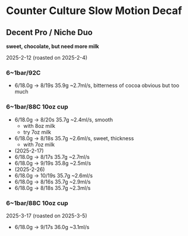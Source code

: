 # Counter Culture Slow Motion Decaf

## Decent Pro / Niche Duo

**sweet, chocolate, but need more milk**

2025-2-12 (roasted on 2025-2-4)

### 6~1bar/92C

- 6/18.0g -> 8/19s 35.9g \~2.7ml/s, bitterness of cocoa obvious but too much

### 6~1bar/88C 10oz cup

- 6/18.0g -> 8/20s 35.7g \~2.4ml/s, smooth
  - with 8oz milk
  - try 7oz milk
- 6/18.0g -> 8/18s 35.7g \~2.6ml/s, sweet, thickness
  - with 7oz milk
- (2025-2-17)
- 6/18.0g -> 8/17s 35.7g \~2.7ml/s
- 6/18.0g -> 9/19s 35.8g \~2.5ml/s
- (2025-2-26)
- 6/18.0g -> 10/19s 35.7g \~2.6ml/s
- 6/18.0g -> 8/16s 35.7g \~2.9ml/s
- 6/18.0g -> 8/18s 35.7g \~2.3ml/s

### 6~1bar/88C 10oz cup

2025-3-17 (roasted on 2025-3-5)

- 6/18.0g -> 9/17s 36.0g \~3.1ml/s
